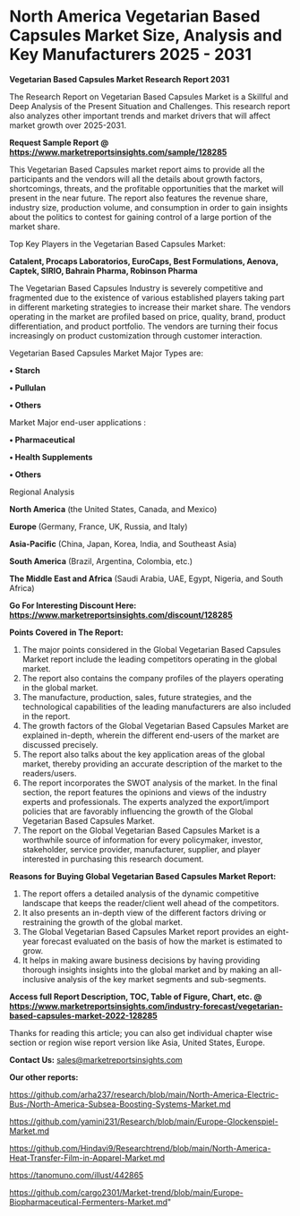 # North America Vegetarian Based Capsules Market Size, Analysis and Key Manufacturers 2025 - 2031

<strong>Vegetarian Based Capsules Market Research Report 2031</strong>

The Research Report on Vegetarian Based Capsules Market is a Skillful and Deep Analysis of the Present Situation and Challenges. This research report also analyzes other important trends and market drivers that will affect market growth over 2025-2031.

<strong>Request Sample Report @ <a href=https://www.marketreportsinsights.com/sample/128285>https://www.marketreportsinsights.com/sample/128285</a></strong>

This Vegetarian Based Capsules market report aims to provide all the participants and the vendors will all the details about growth factors, shortcomings, threats, and the profitable opportunities that the market will present in the near future. The report also features the revenue share, industry size, production volume, and consumption in order to gain insights about the politics to contest for gaining control of a large portion of the market share.

Top Key Players in the Vegetarian Based Capsules Market:

<strong>Catalent, Procaps Laboratorios, EuroCaps, Best Formulations, Aenova, Captek, SIRIO, Bahrain Pharma, Robinson Pharma</strong>

The Vegetarian Based Capsules Industry is severely competitive and fragmented due to the existence of various established players taking part in different marketing strategies to increase their market share. The vendors operating in the market are profiled based on price, quality, brand, product differentiation, and product portfolio. The vendors are turning their focus increasingly on product customization through customer interaction.

Vegetarian Based Capsules Market Major Types are:

<strong>• Starch

• Pullulan

• Others</strong>

Market Major end-user applications :

<strong>• Pharmaceutical

• Health Supplements

• Others</strong>

Regional Analysis

</u><strong><b>North America</b></strong> (the United States, Canada, and Mexico)

<strong><b>Europe </b></strong>(Germany, France, UK, Russia, and Italy)

<strong><b>Asia-Pacific</b></strong> (China, Japan, Korea, India, and Southeast Asia)

<strong><b>South America</b></strong> (Brazil, Argentina, Colombia, etc.)

<strong><b>The Middle East and Africa</b></strong> (Saudi Arabia, UAE, Egypt, Nigeria, and South Africa)

<strong>Go For Interesting Discount Here: <a href=https://www.marketreportsinsights.com/discount/128285>https://www.marketreportsinsights.com/discount/128285</a></strong>

<strong>Points Covered in The Report:</strong>
<ol>
  <li>The major points considered in the Global Vegetarian Based Capsules Market report include the leading competitors operating in the global market.</li>
  <li>The report also contains the company profiles of the players operating in the global market.</li>
  <li>The manufacture, production, sales, future strategies, and the technological capabilities of the leading manufacturers are also included in the report.</li>
  <li>The growth factors of the Global Vegetarian Based Capsules Market are explained in-depth, wherein the different end-users of the market are discussed precisely.</li>
  <li>The report also talks about the key application areas of the global market, thereby providing an accurate description of the market to the readers/users.</li>
  <li>The report incorporates the SWOT analysis of the market. In the final section, the report features the opinions and views of the industry experts and professionals. The experts analyzed the export/import policies that are favorably influencing the growth of the Global Vegetarian Based Capsules Market.</li>
  <li>The report on the Global Vegetarian Based Capsules Market is a worthwhile source of information for every policymaker, investor, stakeholder, service provider, manufacturer, supplier, and player interested in purchasing this research document.</li>
</ol>
<strong>Reasons for Buying Global Vegetarian Based Capsules Market Report:</strong>

<ol>
  <li>The report offers a detailed analysis of the dynamic competitive landscape that keeps the reader/client well ahead of the competitors.</li>
  <li>It also presents an in-depth view of the different factors driving or restraining the growth of the global market.</li>
  <li>The Global Vegetarian Based Capsules Market report provides an eight-year forecast evaluated on the basis of how the market is estimated to grow.</li>
  <li>It helps in making aware business decisions by having providing thorough insights insights into the global market and by making an all-inclusive analysis of the key market segments and sub-segments.</li>
</ol>
<strong>Access full Report Description, TOC, Table of Figure, Chart, etc. @ <a href=https://www.marketreportsinsights.com/industry-forecast/vegetarian-based-capsules-market-2022-128285>https://www.marketreportsinsights.com/industry-forecast/vegetarian-based-capsules-market-2022-128285</a></strong>


Thanks for reading this article; you can also get individual chapter wise section or region wise report version like Asia, United States, Europe.

<strong>Contact Us:</strong>
sales@marketreportsinsights.com

<strong>Our other reports:</strong>

<a href=https://github.com/arha237/research/blob/main/North-America-Electric-Bus-/North-America-Subsea-Boosting-Systems-Market.md>https://github.com/arha237/research/blob/main/North-America-Electric-Bus-/North-America-Subsea-Boosting-Systems-Market.md</a>

<a href=https://github.com/yamini231/Research/blob/main/Europe-Glockenspiel-Market.md>https://github.com/yamini231/Research/blob/main/Europe-Glockenspiel-Market.md</a>

<a href=https://github.com/Hindavi9/Researchtrend/blob/main/North-America-Heat-Transfer-Film-in-Apparel-Market.md>https://github.com/Hindavi9/Researchtrend/blob/main/North-America-Heat-Transfer-Film-in-Apparel-Market.md</a>

<a href=https://tanomuno.com/illust/442865>https://tanomuno.com/illust/442865</a>

<a href=https://github.com/cargo2301/Market-trend/blob/main/Europe-Biopharmaceutical-Fermenters-Market.md>https://github.com/cargo2301/Market-trend/blob/main/Europe-Biopharmaceutical-Fermenters-Market.md</a>"
